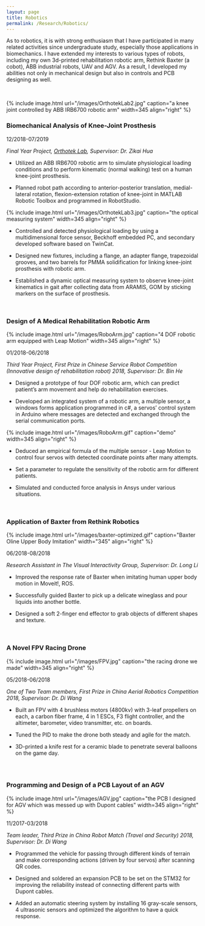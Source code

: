 ```yaml
---
layout: page
title: Robotics
permalink: /Research/Robotics/
---
```


As to robotics, it is with strong enthusiasm that I have participated in many related activities since undergraduate study, especially those applications in biomechanics. I have extended my interests to various types of robots, including my own 3d-printed rehabilitation robotic arm, Rethink Baxter (a cobot), ABB industrial robots, UAV and AGV. As a result, I developed my abilities not only in mechanical design but also in controls and PCB designing as well.

&nbsp;

{% include image.html url="/images/OrthotekLab2.jpg" caption="a knee joint controlled by ABB IRB6700 robotic arm" width=345 align="right" %}

### **Biomechanical Analysis of Knee-Joint Prosthesis**

12/2018-07/2019

*Final Year Project, [Orthotek Lab](http://www.orthotek-lab.org/?_l=en), Supervisor: Dr. Zikai Hua*

- Utilized an ABB IRB6700 robotic arm to simulate physiological loading conditions and to perform kinematic (normal walking) test on a human knee-joint prosthesis.

- Planned robot path according to anterior-posterior translation, medial-lateral rotation, flexion-extension rotation of knee-joint in MATLAB Robotic Toolbox and programmed in RobotStudio.

{% include image.html url="/images/OrthotekLab3.jpg" caption="the optical measuring system" width=345 align="right" %}

- Controlled and detected physiological loading by using a multidimensional force sensor, Beckhoff embedded PC, and secondary developed software based on TwinCat.

- Designed new fixtures, including a flange, an adapter flange, trapezoidal
  grooves, and two barrels for PMMA solidification for linking knee-joint prosthesis with robotic arm.

- Established a dynamic optical measuring system to observe knee-joint kinematics in gait after collecting data from ARAMIS, GOM by sticking markers on the surface of prosthesis.

&nbsp;

### **Design of A Medical Rehabilitation Robotic Arm**

{% include image.html url="/images/RoboArm.jpg" caption="4 DOF robotic arm equipped with Leap Motion" width=345 align="right" %}

01/2018-06/2018

*Third Year Project, First Prize in Chinese Service Robot Competition (Innovative design of rehabilitation robot) 2018, Supervisor: Dr. Bin He*

- Designed a prototype of four DOF robotic arm, which can predict patient’s arm movement and help do rehabilitation exercises.

- Developed an integrated system of a robotic arm, a multiple sensor, a windows forms application programmed in c#, a servos’ control system in Arduino where messages are detected and exchanged through the serial communication ports.

{% include image.html url="/images/RoboArm.gif" caption="demo" width=345 align="right" %}

- Deduced an empirical formula of the multiple sensor - Leap Motion to control four servos with detected coordinate points after many attempts.

- Set a parameter to regulate the sensitivity of the robotic arm for different patients.

- Simulated and conducted force analysis in Ansys under various situations.

&nbsp;

### **Application of Baxter from Rethink Robotics**

{% include image.html url="/images/baxter-optimized.gif" caption="Baxter Oline Upper Body Imitation" width="345" align="right" %}

06/2018-08/2018

*Research Assistant in The Visual Interactivity Group, Supervisor: Dr. Long Li*

- Improved the response rate of Baxter when imitating human upper body motion in Moveit!, ROS.

- Successfully guided Baxter to pick up a delicate wineglass and pour liquids into another bottle.

- Designed a soft 2-finger end effector to grab objects of different shapes and texture.

&nbsp;

### **A Novel FPV Racing Drone**

{% include image.html url="/images/FPV.jpg" caption="the racing drone we made" width=345 align="right" %}

05/2018-06/2018

*One of Two Team members, First Prize in China Aerial Robotics Competition 2018, Supervisor: Dr. Di Wang*

- Built an FPV with 4 brushless motors (4800kv) with 3-leaf propellers on each, a carbon
  fiber frame, 4 in 1 ESCs, F3 flight controller, and the altimeter, barometer, video transmitter, etc. on boards.

- Tuned the PID to make the drone both steady and agile for the match.

- 3D-printed a knife rest for a ceramic blade to penetrate several balloons on the game day.

### &nbsp;

### **Programming and Design of a PCB Layout of an AGV**

{% include image.html url="/images/AGV.jpg" caption="the PCB I designed for AGV which was messed up with Dupont cables" width=345 align="right" %}

11/2017-03/2018

*Team leader, Third Prize in China Robot Match (Travel and Security) 2018, Supervisor: Dr. Di Wang*

- Programmed the vehicle for passing through different kinds of terrain and make corresponding actions (driven by four servos) after scanning QR codes.

- Designed and soldered an expansion PCB to be set on the STM32 for improving the
  reliability instead of connecting different parts with Dupont cables.

- Added an automatic steering system by installing 16 gray-scale sensors, 4 ultrasonic
  sensors and optimized the algorithm to have a quick response.
